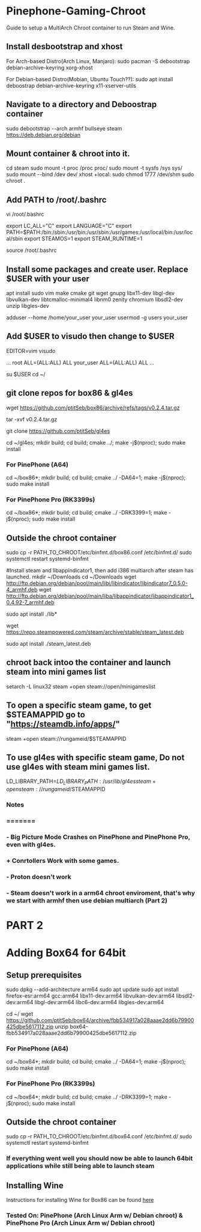 # Pinephone-Gaming-Chroot
Guide to setup a MultiArch Chroot container to run Steam and Wine.

## Install desbootstrap and xhost

For Arch-based Distro(Arch Linux, Manjaro): sudo pacman -S debootstrap debian-archive-keyring xorg-xhost

For Debian-based Distro(Mobian, Ubuntu Touch??): sudo apt install deboostrap debian-archive-keyring x11-xserver-utils


## Navigate to a directory and Deboostrap container

sudo debootstrap --arch armhf bullseye steam https://deb.debian.org/debian

## Mount container & chroot into it.

cd steam
sudo mount -t proc /proc proc/
sudo mount -t sysfs /sys sys/
sudo mount --bind /dev dev/
xhost +local:
sudo chmod 1777 /dev/shm
sudo chroot .

## Add PATH to /root/.bashrc

vi /root/.bashrc

export LC_ALL="C"
export LANGUAGE="C"
export PATH=$PATH:/bin:/sbin:/usr/bin:/usr/sbin:/usr/games:/usr/local/bin:/usr/local/sbin
export STEAMOS=1
export STEAM_RUNTIME=1

source /root/.bashrc

## Install some packages and create user. Replace $USER with your user

apt install sudo vim make cmake git wget gnupg libx11-dev libgl-dev libvulkan-dev libtcmalloc-minimal4 libnm0 zenity chromium libsdl2-dev unzip libgles-dev

adduser --home /home/your_user your_user 
usermod -g users your_user

## Add $USER to visudo then change to $USER

EDITOR=vim visudo

...
root	ALL=(ALL:ALL) ALL
your_user 	ALL=(ALL:ALL) ALL
...
 
su $USER
cd ~/

## git clone repos for box86 & gl4es

wget https://github.com/ptitSeb/box86/archive/refs/tags/v0.2.4.tar.gz

tar -xvf v0.2.4.tar.gz

git clone https://github.com/ptitSeb/gl4es

cd ~/gl4es; mkdir build; cd build; cmake ../; make -j$(nproc); sudo make install

### For PinePhone (A64)

cd ~/box86*; mkdir build; cd build; cmake ../ -DA64=1; make -j$(nproc); sudo make install

### For PinePhone Pro (RK3399s)

cd ~/box86*; mkdir build; cd build; cmake ../ -DRK3399=1; make -j$(nproc); sudo make install

## Outside the chroot container 

sudo cp -r PATH_TO_CHROOT/etc/binfmt.d/box86.conf /etc/binfmt.d/
sudo systemctl restart systemd-binfmt


#Install steam and libappindicator1, then add i386 multiarch after steam has launched.
mkdir ~/Downloads
cd ~/Downloads
wget http://ftp.debian.org/debian/pool/main/libi/libindicator/libindicator7_0.5.0-4_armhf.deb
wget http://ftp.debian.org/debian/pool/main/liba/libappindicator/libappindicator1_0.4.92-7_armhf.deb

sudo apt install ./lib*

wget https://repo.steampowered.com/steam/archive/stable/steam_latest.deb

sudo apt install ./steam_latest.deb


## chroot back intoo the container and launch steam into mini games list

setarch -L linux32 steam +open steam://open/minigameslist


## To open a specific steam game, to get $STEAMAPPID go to "https://steamdb.info/apps/"

steam +open steam://rungameid/$STEAMAPPID

## To use gl4es with specific steam game, Do not use gl4es with steam mini games list.

LD_LIBRARY_PATH=$LD_LIBRARY_PATH:/usr/lib/gl4es steam +open steam://rungameid/$STEAMAPPID

###
###	Notes
###    =======
###
### - Big Picture Mode Crashes on PinePhone and PinePhone Pro, even with gl4es.
###  
### + Conrtollers Work with some games.	
###
### - Proton doesn't work
### 
### - Steam doesn't work in a arm64 chroot enviroment, that's why we start with armhf then use debian multiarch (Part 2)
###


# PART 2

# Adding Box64 for 64bit

## Setup prerequisites 

sudo dpkg --add-architecture arm64 
sudo apt update
sudo apt install firefox-esr:arm64 gcc:arm64 libx11-dev:arm64 libvulkan-dev:arm64 libsdl2-dev:arm64 libgl-dev:arm64 libc6-dev:arm64 libgles-dev:arm64

cd ~/
wget https://github.com/ptitSeb/box64/archive/fbb534917a028aaae2dd6b79900425dbe5617112.zip
unzip box64-fbb534917a028aaae2dd6b79900425dbe5617112.zip


### For PinePhone (A64)

cd ~/box64*; mkdir build; cd build; cmake ../ -DA64=1; make -j$(nproc); sudo make install

### For PinePhone Pro (RK3399s)

cd ~/box64*; mkdir build; cd build; cmake ../ -DRK3399=1; make -j$(nproc); sudo make install


## Outside the chroot container 

sudo cp -r PATH_TO_CHROOT/etc/binfmt.d/box64.conf /etc/binfmt.d/
sudo systemctl restart systemd-binfmt

### If everything went well you should now be able to launch 64bit applications while still being able to launch steam


## Installing Wine 
Instructions for installing Wine for Box86 can be found [here](https://github.com/ptitSeb/box86/blob/master/docs/X86WINE.md)

###
### Tested On: PinePhone (Arch Linux Arm w/ Debian chroot) & PinePhone Pro (Arch Linux Arm w/ Debian chroot)
###
###
###
